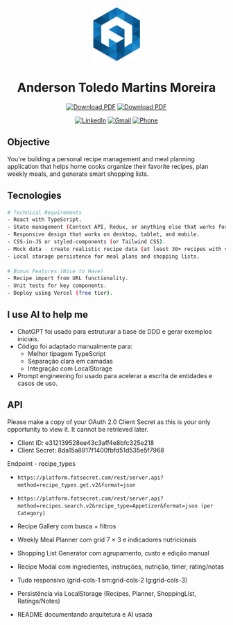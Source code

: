 <div align="center">
  <img src="./favicon.png" />
  <h1>Anderson Toledo Martins Moreira</h1>
</div>

<div align="center">

[![Download PDF](https://img.shields.io/badge/Curriculum-US-blue?logo=adobeacrobatreader&logoColor=white)](https://docs.google.com/document/d/1I8T4Mkb61NsTKN14ZbT1mnQKAc9LqiiPtgrYf9ayH1c/edit?usp=sharing)
[![Download PDF](https://img.shields.io/badge/Currículo-PT_br-darkgreen?logo=adobeacrobatreader&logoColor=white)](https://docs.google.com/document/d/1vnFlRP3myxexgHk5Y6XaCKQGETPQwCygPZqGSblwCXg/edit?usp=sharing)

</div>

<div align="center">

[![LinkedIn](https://img.shields.io/badge/%20-LinkedIn-blue?color=3498db&labelColor=2980b9&logo=linkedin&logoColor=ffcc80)](https://www.linkedin.com/in/atmmoreira)
[![Gmail](https://img.shields.io/badge/%20-atmmoreira.rj@gmail.com-black?color=c0392b&labelColor=ef5350&logo=gmail&logoColor=ffffff)](mailto:atmmoreira.rj@gmail.com?subject=From%20GitHub&cc=atmmoreira.rj@gmail&body=Hi,%20there.%20Found%20you%20from%20GitHub.)
[![Phone](<https://img.shields.io/badge/-+55_(21)_9.9289.0362-black?color=2ecc71&labelColor=27ae60&logo=whatsapp&logoColor=ffffff>)](https://api.whatsapp.com/send?phone=5521992890362)

</div>

## Objective

You're building a personal recipe management and meal planning application that helps home
cooks organize their favorite recipes, plan weekly meals, and generate smart shopping lists.

## Tecnologies

```bash
# Technical Requirements
- React with TypeScript.
- State management (Context API, Redux, or anything else that works for you).
- Responsive design that works on desktop, tablet, and mobile.
- CSS-in-JS or styled-components (or Tailwind CSS).
- Mock data - create realistic recipe data (at least 30+ recipes with various cuisines and dietary options).
- Local storage persistence for meal plans and shopping lists.

# Bonus Features (Nice to Have)
- Recipe import from URL functionality.
- Unit tests for key components.
- Deploy using Vercel (free tier).
```

## I use AI to help me

- ChatGPT foi usado para estruturar a base de DDD e gerar exemplos iniciais.
- Código foi adaptado manualmente para:
  - Melhor tipagem TypeScript
  - Separação clara em camadas
  - Integração com LocalStorage
- Prompt engineering foi usado para acelerar a escrita de entidades e casos de uso.

## API

Please make a copy of your OAuth 2.0 Client Secret as this is your only opportunity to view it. It cannot be retrieved later.

- Client ID: e312139528ee43c3aff4e8bfc325e218
- Client Secret: 8da15a8917f1400fbfd51d535e5f7968

Endpoint - recipe_types

- `https://platform.fatsecret.com/rest/server.api?method=recipe_types.get.v2&format=json`
- `https://platform.fatsecret.com/rest/server.api?method=recipes.search.v2&recipe_type=Appetizer&format=json (per Category)`

- Recipe Gallery com busca + filtros
- Weekly Meal Planner com grid 7 × 3 e indicadores nutricionais
- Shopping List Generator com agrupamento, custo e edição manual
- Recipe Modal com ingredientes, instruções, nutrição, timer, rating/notas
- Tudo responsivo (grid-cols-1 sm:grid-cols-2 lg:grid-cols-3)
- Persistência via LocalStorage (Recipes, Planner, ShoppingList, Ratings/Notes)
- README documentando arquitetura e AI usada
